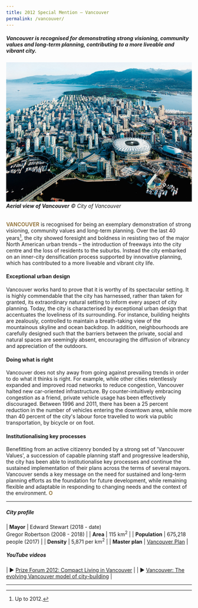 ```yaml
---
title: 2012 Special Mention — Vancouver
permalink: /vancouver/
---
```


##### Vancouver is recognised for demonstrating strong visioning, community values and long-term planning, contributing to a more liveable and vibrant city.

###### ![Vancouver](/images/special-mentions/vancouver.jpg)**Aerial view of Vancouver** © City of Vancouver

<b><font color="#967942">VANCOUVER</font></b> is recognised for being an exemplary demonstration of strong visioning, community values and long-term planning. Over the last 40 years[^1], the city showed foresight and boldness in resisting two of the major North American urban trends – the introduction of freeways into the city centre and the loss of residents to the suburbs. Instead the city embarked on an inner-city densification process supported by innovative planning, which has contributed to a more liveable and vibrant city life.

#### **Exceptional urban design**

Vancouver works hard to prove that it is worthy of its spectacular setting. It is highly commendable that the city has harnessed, rather than taken for granted, its extraordinary natural setting to inform every aspect of city planning. Today, the city is characterised by exceptional urban design that accentuates the loveliness of its surrounding. For instance, building heights are zealously, controlled to maintain a breath-taking view of the mountainous skyline and ocean backdrop. In addition, neighbourhoods are carefully designed such that the barriers between the private, social and natural spaces are seemingly absent, encouraging the diffusion of vibrancy and appreciation of the outdoors.

#### **Doing what is right**

Vancouver does not shy away from going against prevailing trends in order to do what it thinks is right. For example, while other cities relentlessly expanded and improved road networks to reduce congestion, Vancouver halted new car-oriented infrastructure. By counter-intuitively embracing congestion as a friend, private vehicle usage has been effectively discouraged. Between 1996 and 2011, there has been a 25 percent reduction in the number of vehicles entering the downtown area, while more than 40 percent of the city's labour force travelled to work via public transportation, by bicycle or on foot.

#### **Institutionalising key processes**

Benefitting from an active citizenry bonded by a strong set of 'Vancouver Values', a succession of capable planning staff and progressive leadership, the city has been able to institutionalise key processes and continue the sustained implementation of their plans across the terms of several mayors. Vancouver sends a key message on the need for sustained and long-term planning efforts as the foundation for future development, while remaining flexible and adaptable in responding to changing needs and the context of the environment. **<font color="#967942">O</font>**

---

##### **City profile**

| **Mayor** | Edward Stewart (2018 - date) <br> Gregor Robertson (2008 - 2018) |
| **Area** | 115 km<sup>2</sup> |
| **Population** | 675,218 people (2017) | 
| **Density** | 5,871 per km<sup>2</sup> |
| **Master plan** | [Vancouver Plan](https://vancouver.ca/home-property-development/vancouver-city-wide-plan.aspx) |

##### **YouTube videos**

| ▶️ [Prize Forum 2012: Compact Living in Vancouver](https://youtu.be/mVczsRmHSmM) |
| ▶️ [Vancouver: The evolving Vancouver model of city-building](https://youtu.be/CodFHJDo0R8) |

---

[^1]: Up to 2012. 
